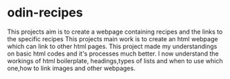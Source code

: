 # odin-recipes
This projects aim is to create a webpage containing recipes and the links to the specific recipes
This projects main work is to create an html webpage which can link to other html pages.
This project made my understandings on basic html codes and it's processes much better.
I now understand the workings of html boilerplate, headings,types of lists and when to use which one,how to link images and other webpages.